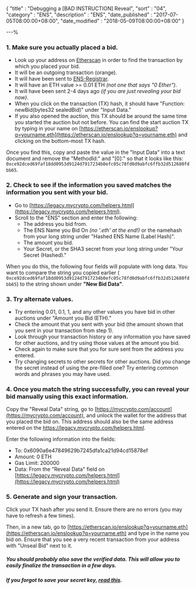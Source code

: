 {
"title"       : "Debugging a [BAD INSTRUCTION] Reveal",
"sort"        : "04",
"category"    : "ENS",
"description" : "ENS",
"date_published" : "2017-07-05T08:00:00+08:00",
"date_modified"  : "2018-05-09T08:00:00+08:00"
}

---%

### 1\. Make sure you actually placed a bid.

*   Look up your address on [Etherscan](https://etherscan.io) in order to find the transaction by which you placed your bid.
*   It will be an outgoing transaction (orange). 
*   It will have been sent to [ENS-Registrar](https://etherscan.io/address/0x6090a6e47849629b7245dfa1ca21d94cd15878ef).
*   It will have an ETH value >= 0.01 ETH _(not one that says "0 Ether")_.
*   It will have been sent 2-4 days ago _(if you are just revealing your bid now)_.
*   When you click on the transaction (TX) hash, it should have "Function: newBid(bytes32 sealedBid)" under "Input Data."
*   If you also opened the auction, this TX should be around the same time you started the auction but not before. You can find the start auction TX by typing in your name on [https://etherscan.io/enslookup?q=yourname.eth](https://etherscan.io/enslookup?q=yourname.eth) and clicking on the bottom-most TX hash.

Once you find this, copy and paste the value in the "Input Data" into a text document and remove the "MethodId:" and "[0]:" so that it looks like this: `0xce92dced69faf18dd0953d9124d7917234b0efc05c78fd0d9abfc6ffb32d512680fdbb65`.

### 2\. Check to see if the information you saved matches the information you sent with your bid.

*   Go to [https://legacy.mycrypto.com/helpers.html](https://legacy.mycrypto.com/helpers.html).
*   Scroll to the "ENS" section and enter the following:
    *   The address you bid from.
    *   The ENS Name you Bid On _(no '.eth' at the end!)_ or the namehash from your long string under "Hashed ENS Name (Label Hash)".
    *   The amount you bid.
    *   Your Secret, or the SHA3 secret from your long string under "Your Secret (Hashed)."

When you do this, the following four fields will populate with long data. You want to compare the string you copied earlier ( `0xce92dced69faf18dd0953d9124d7917234b0efc05c78fd0d9abfc6ffb32d512680fdbb65`) to the string shown under **"New Bid Data"**.

### 3\. Try alternate values.

*   Try entering 0.01, 0.1, 1, and any other values you have bid in other auctions under "Amount you Bid (ETH)."
*   Check the amount that you sent with your bid (the amount shown that you sent in your transaction from step 1).
*   Look through your transaction history or any information you have saved for other auctions, and try using those values at the amount you bid.
*   Check again to make sure that you for sure sent from the address you entered.
*   Try changing secrets to other secrets for other auctions. Did you change the secret instead of using the pre-filled one? Try entering common words and phrases you may have used.

### 4\. Once you match the string successfully, you can reveal your bid manually using this exact information.

Copy the "Reveal Data" string, go to [https://mycrypto.com/account](https://mycrypto.com/account), and unlock the wallet for the address that you placed the bid on. This address should also be the same address entered on the https://legacy.mycrypto.com/helpers.html.

Enter the following information into the fields:

*   To: 0x6090a6e47849629b7245dfa1ca21d94cd15878ef
*   Amount: 0 ETH
*   Gas Limit: 200000
*   Data: From the "Reveal Data" field on [https://legacy.mycrypto.com/helpers.html](https://legacy.mycrypto.com/helpers.html)

### 5\. Generate and sign your transaction.

Click your TX hash after you send it. Ensure there are no errors (you may have to refresh a few times).

Then, in a new tab, go to [https://etherscan.io/enslookup?q=yourname.eth](https://etherscan.io/enslookup?q=yourname.eth) and type in the name you bid on. Ensure that you see a very recent transaction from your address with "Unseal Bid" next to it.

##### You should probably also save the verified data. This will allow you to easily finalize the transaction in a few days.


##### If you forgot to save your secret key, [read this](https://support.mycrypto.com/ens/ens-brute-forcing-secret-word-phrases.html).
